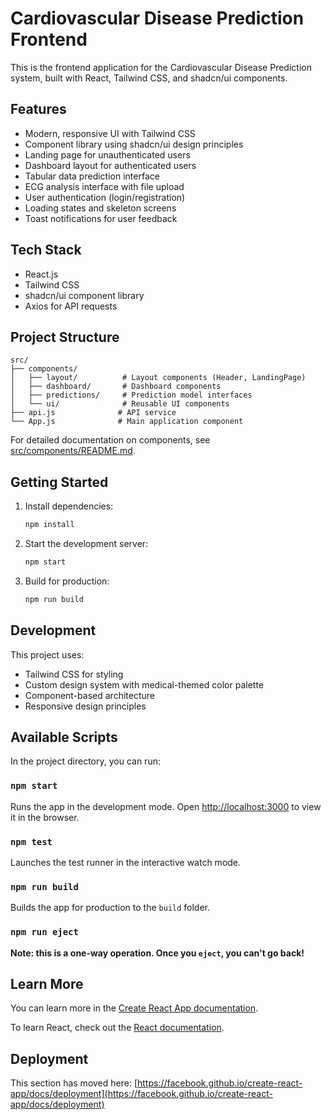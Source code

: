 # Cardiovascular Disease Prediction Frontend

This is the frontend application for the Cardiovascular Disease Prediction system, built with React, Tailwind CSS, and shadcn/ui components.

## Features

- Modern, responsive UI with Tailwind CSS
- Component library using shadcn/ui design principles
- Landing page for unauthenticated users
- Dashboard layout for authenticated users
- Tabular data prediction interface
- ECG analysis interface with file upload
- User authentication (login/registration)
- Loading states and skeleton screens
- Toast notifications for user feedback

## Tech Stack

- React.js
- Tailwind CSS
- shadcn/ui component library
- Axios for API requests

## Project Structure

```
src/
├── components/
│   ├── layout/          # Layout components (Header, LandingPage)
│   ├── dashboard/       # Dashboard components
│   ├── predictions/     # Prediction model interfaces
│   └── ui/              # Reusable UI components
├── api.js              # API service
└── App.js              # Main application component
```

For detailed documentation on components, see [src/components/README.md](src/components/README.md).

## Getting Started

1. Install dependencies:
   ```bash
   npm install
   ```

2. Start the development server:
   ```bash
   npm start
   ```

3. Build for production:
   ```bash
   npm run build
   ```

## Development

This project uses:
- Tailwind CSS for styling
- Custom design system with medical-themed color palette
- Component-based architecture
- Responsive design principles

## Available Scripts

In the project directory, you can run:

### `npm start`

Runs the app in the development mode.
Open [http://localhost:3000](http://localhost:3000) to view it in the browser.

### `npm test`

Launches the test runner in the interactive watch mode.

### `npm run build`

Builds the app for production to the `build` folder.

### `npm run eject`

**Note: this is a one-way operation. Once you `eject`, you can't go back!**

## Learn More

You can learn more in the [Create React App documentation](https://facebook.github.io/create-react-app/docs/getting-started).

To learn React, check out the [React documentation](https://reactjs.org/).

## Deployment

This section has moved here: [https://facebook.github.io/create-react-app/docs/deployment](https://facebook.github.io/create-react-app/docs/deployment)
